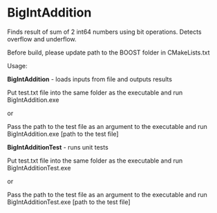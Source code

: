 # BigIntAddition

Finds result of sum of 2 int64 numbers using bit operations. Detects overflow and underflow.

Before build, please update path to the BOOST folder in CMakeLists.txt

Usage:

<b>BigIntAddition</b> - loads inputs from file and outputs results

Put test.txt file into the same folder as the executable and run BigIntAddition.exe

or

Pass the path to the test file as an argument to the executable and run
BigIntAddition.exe [path to the test file]

<b>BigIntAdditionTest</b> - runs unit tests

Put test.txt file into the same folder as the executable and run BigIntAdditionTest.exe

or

Pass the path to the test file as an argument to the executable and run
BigIntAdditionTest.exe [path to the test file]
